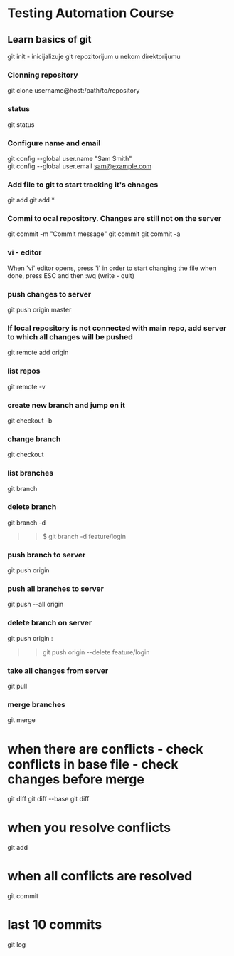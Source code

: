 # Testing Automation Course


## Learn basics of git

git init    -  inicijalizuje git repozitorijum u nekom direktorijumu

### Clonning repository
git clone username@host:/path/to/repository

### status
git status

### Configure name and email
git config --global user.name "Sam Smith"     
git config --global user.email sam@example.com    

### Add file to git to start tracking it's chnages
git add <filename>
git add *

### Commi to ocal repository. Changes are still not on the server
git commit -m "Commit message"
git commit
git commit -a

### vi   - editor
When 'vi' editor opens, press 'i' in order to start changing the file
when done, press ESC and then :wq   (write - quit)

### push changes to server
git push origin master


### If local repository is not connected with main repo, add server to which all changes will be pushed
git remote add origin <server>

### list repos
git remote -v

### create new branch and jump on it
git checkout -b <branchname>

### change branch
git checkout <branchname>

### list branches
git branch

### delete branch
git branch -d <branchname>
>> $ git branch -d feature/login

### push branch to server
git push origin <branchname>

### push all branches to server
git push --all origin

### delete branch on server
git push origin :<branchname>
>> git push origin --delete feature/login

### take all changes from server
git pull

### merge branches
git merge <branchname>

# when there are conflicts - check conflicts in base file - check changes before merge
git diff
git diff --base <filename>
git diff <sourcebranch> <targetbranch>

# when you resolve conflicts
git add <filename>

# when all conflicts are resolved
git commit

# last 10 commits
git log

